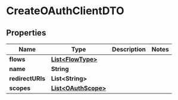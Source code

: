 # CreateOAuthClientDTO

## Properties
Name | Type | Description | Notes
------------ | ------------- | ------------- | -------------
**flows** | [**List&lt;FlowType&gt;**](FlowType.md) |  | 
**name** | **String** |  | 
**redirectURIs** | **List&lt;String&gt;** |  | 
**scopes** | [**List&lt;OAuthScope&gt;**](OAuthScope.md) |  | 
